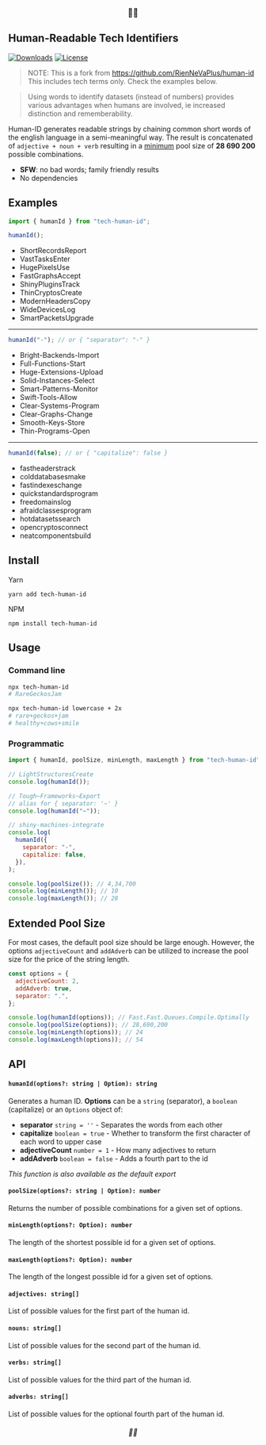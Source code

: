 <h3 align="center">💃🆔</h3>

## Human-Readable Tech Identifiers

[![Downloads](https://img.shields.io/npm/dm/tech-human-id)](https://www.npmjs.com/tech-human-id)
[![License](https://img.shields.io/npm/l/tech-human-id)](https://github.com/abhisekp/tech-human-id/blob/master/LICENSE)

> NOTE: This is a fork from https://github.com/RienNeVaPlus/human-id  
> This includes tech terms only. Check the examples below.

> Using words to identify datasets (instead of numbers) provides various advantages when humans are involved, ie
> increased distinction and rememberability.

Human-ID generates readable strings by chaining common short words of the english language in a semi-meaningful way.
The result is concatenated of `adjective + noun + verb` resulting in a [minimum](#extended-pool-size) pool size of **28
690 200** possible combinations.

- **SFW**: no bad words; family friendly results
- No dependencies

## Examples

```ts
import { humanId } from "tech-human-id";
```

```js
humanId();
```

- ShortRecordsReport
- VastTasksEnter
- HugePixelsUse
- FastGraphsAccept
- ShinyPluginsTrack
- ThinCryptosCreate
- ModernHeadersCopy
- WideDevicesLog
- SmartPacketsUpgrade

---

```js
humanId("-"); // or { "separator": "-" }
```

- Bright-Backends-Import
- Full-Functions-Start
- Huge-Extensions-Upload
- Solid-Instances-Select
- Smart-Patterns-Monitor
- Swift-Tools-Allow
- Clear-Systems-Program
- Clear-Graphs-Change
- Smooth-Keys-Store
- Thin-Programs-Open

---

```js
humanId(false); // or { "capitalize": false }
```

- fastheaderstrack
- colddatabasesmake
- fastindexeschange
- quickstandardsprogram
- freedomainslog
- afraidclassesprogram
- hotdatasetssearch
- opencryptosconnect
- neatcomponentsbuild

## Install

Yarn

```
yarn add tech-human-id
```

NPM

```
npm install tech-human-id
```

## Usage

### Command line

```sh
npx tech-human-id
# RareGeckosJam

npx tech-human-id lowercase + 2x
# rare+geckos+jam
# healthy+cows+smile
```

### Programmatic

```js
import { humanId, poolSize, minLength, maxLength } from "tech-human-id";

// LightStructuresCreate
console.log(humanId());

// Tough~Frameworks~Export
// alias for { separator: '~' }
console.log(humanId("~"));

// shiny-machines-integrate
console.log(
  humanId({
    separator: "-",
    capitalize: false,
  }),
);

console.log(poolSize()); // 4,34,700
console.log(minLength()); // 10
console.log(maxLength()); // 28
```

## Extended Pool Size

For most cases, the default pool size should be large enough. However, the options `adjectiveCount` and `addAdverb`
can be utilized to increase the pool size for the price of the string length.

```js
const options = {
  adjectiveCount: 2,
  addAdverb: true,
  separator: ".",
};

console.log(humanId(options)); // Fast.Fast.Queues.Compile.Optimally
console.log(poolSize(options)); // 28,690,200
console.log(minLength(options)); // 24
console.log(maxLength(options)); // 54
```

<!--

# TODO

## Executable arguments

Use the following arguments to modify the default options or print multiple results.

| Argument                   | Effect                                            |
|----------------------------|---------------------------------------------------|
| `a`, `adverb`, `addAdverb` | Sets `option.addAdverb` to `true`                 |
| `l`, `lower`, `lowercase`  | Sets `option.capitalize` to `false`               |
| `space`                    | Sets `option.separator` to an empty space ` `     |
| any number                 | Sets `option.adjectiveCount` to the given integer |
| any single character       | Sets `option.separator` to the character          |
| any number followed by `x` | Repeats the output `number` times                 |

### Example

```bash
npx tech-human-id adverb lower 2 _ 3x
# clever_shaggy_memes_sit_quietly
# cuddly_spicy_boxes_wave_politely
# sweet_fair_wombats_fetch_bravely
```
-->

## API

#### `humanId(options?: string | Option): string`

Generates a human ID. **Options** can be a `string` (separator), a `boolean` (capitalize) or an `Options` object of:

- **separator** `string = ''` - Separates the words from each other
- **capitalize** `boolean = true` - Whether to transform the first character of each word to upper case
- **adjectiveCount** `number = 1` - How many adjectives to return
- **addAdverb** `boolean = false` - Adds a fourth part to the id

_This function is also available as the default export_

#### `poolSize(options?: string | Option): number`

Returns the number of possible combinations for a given set of options.

#### `minLength(options?: Option): number`

The length of the shortest possible id for a given set of options.

#### `maxLength(options?: Option): number`

The length of the longest possible id for a given set of options.

#### `adjectives: string[]`

List of possible values for the first part of the human id.

#### `nouns: string[]`

List of possible values for the second part of the human id.

#### `verbs: string[]`

List of possible values for the third part of the human id.

#### `adverbs: string[]`

List of possible values for the optional fourth part of the human id.

<h6 align="center">💃🆔</h6>
